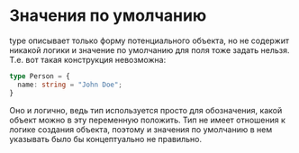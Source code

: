 # Значения по умолчанию

type описывает только форму потенциального объекта, но не содержит никакой логики и значение по умолчанию для поля тоже задать нельзя. Т.е. вот такая конструкция невозможна:

```typescript
type Person = {
  name: string = "John Doe";
}
```

Оно и логично, ведь тип используется просто для обозначения, какой объект можно в эту переменную положить. Тип не имеет отношения к логике создания объекта, поэтому и значения по умолчанию в нем указывать было бы концептуально не правильно.